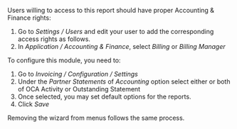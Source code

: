 Users willing to access to this report should have proper Accounting &
Finance rights:

1.  Go to *Settings / Users* and edit your user to add the corresponding
    access rights as follows.
2.  In *Application / Accounting & Finance*, select *Billing* or
    *Billing Manager*

To configure this module, you need to:

1.  Go to *Invoicing / Configuration / Settings*
2.  Under the *Partner Statements* of *Accounting* option select either
    or both of OCA Activity or Outstanding Statement
3.  Once selected, you may set default options for the reports.
4.  Click *Save*

Removing the wizard from menus follows the same process.
